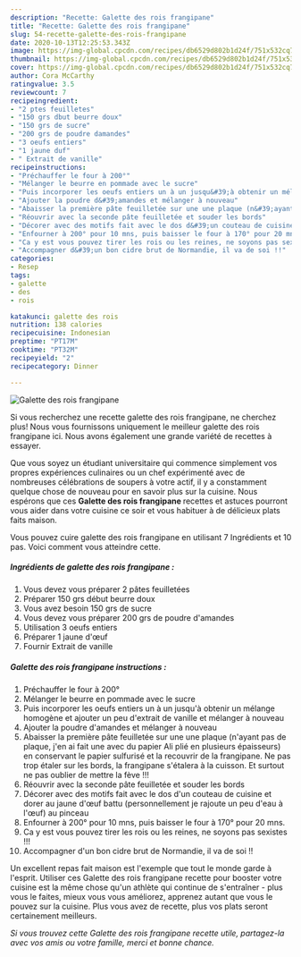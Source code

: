 ```yaml
---
description: "Recette: Galette des rois frangipane"
title: "Recette: Galette des rois frangipane"
slug: 54-recette-galette-des-rois-frangipane
date: 2020-10-13T12:25:53.343Z
image: https://img-global.cpcdn.com/recipes/db6529d802b1d24f/751x532cq70/galette-des-rois-frangipane-photo-principale-de-la-recette.jpg
thumbnail: https://img-global.cpcdn.com/recipes/db6529d802b1d24f/751x532cq70/galette-des-rois-frangipane-photo-principale-de-la-recette.jpg
cover: https://img-global.cpcdn.com/recipes/db6529d802b1d24f/751x532cq70/galette-des-rois-frangipane-photo-principale-de-la-recette.jpg
author: Cora McCarthy
ratingvalue: 3.5
reviewcount: 7
recipeingredient:
- "2 ptes feuilletes"
- "150 grs dbut beurre doux"
- "150 grs de sucre"
- "200 grs de poudre damandes"
- "3 oeufs entiers"
- "1 jaune duf"
- " Extrait de vanille"
recipeinstructions:
- "Préchauffer le four à 200°"
- "Mélanger le beurre en pommade avec le sucre"
- "Puis incorporer les oeufs entiers un à un jusqu&#39;à obtenir un mélange homogène et ajouter un peu d&#39;extrait de vanille et mélanger à nouveau"
- "Ajouter la poudre d&#39;amandes et mélanger à nouveau"
- "Abaisser la première pâte feuilletée sur une une plaque (n&#39;ayant pas de plaque, j&#39;en ai fait une avec du papier Ali plié en plusieurs épaisseurs) en conservant le papier sulfurisé et la recouvrir de la frangipane. Ne pas trop étaler sur les bords, la frangipane s&#39;étalera à la cuisson. Et surtout ne pas oublier de mettre la fève !!!"
- "Réouvrir avec la seconde pâte feuilletée et souder les bords"
- "Décorer avec des motifs fait avec le dos d&#39;un couteau de cuisine et dorer au jaune d&#39;œuf battu (personnellement je rajoute un peu d&#39;eau à l&#39;œuf) au pinceau"
- "Enfourner à 200° pour 10 mns, puis baisser le four à 170° pour 20 mns."
- "Ca y est vous pouvez tirer les rois ou les reines, ne soyons pas sexistes !!!"
- "Accompagner d&#39;un bon cidre brut de Normandie, il va de soi !!"
categories:
- Resep
tags:
- galette
- des
- rois

katakunci: galette des rois 
nutrition: 138 calories
recipecuisine: Indonesian
preptime: "PT17M"
cooktime: "PT32M"
recipeyield: "2"
recipecategory: Dinner

---
```



![Galette des rois frangipane](https://img-global.cpcdn.com/recipes/db6529d802b1d24f/751x532cq70/galette-des-rois-frangipane-photo-principale-de-la-recette.jpg)

Si vous recherchez une recette galette des rois frangipane, ne cherchez plus! Nous vous fournissons uniquement le meilleur galette des rois frangipane ici. Nous avons également une grande variété de recettes à essayer.

Que vous soyez un étudiant universitaire qui commence simplement vos propres expériences culinaires ou un chef expérimenté avec de nombreuses célébrations de soupers à votre actif, il y a constamment quelque chose de nouveau pour en savoir plus sur la cuisine. Nous espérons que ces <strong> Galette des rois frangipane </strong> recettes et astuces pourront vous aider dans votre cuisine ce soir et vous habituer à de délicieux plats faits maison.

<!--inarticleads1-->

Vous pouvez cuire galette des rois frangipane en utilisant 7 Ingrédients et 10 pas. Voici comment vous atteindre cette.

##### Ingrédients de galette des rois frangipane :

1. Vous devez vous préparer 2 pâtes feuilletées
1. Préparer 150 grs début beurre doux
1. Vous avez besoin 150 grs de sucre
1. Vous devez vous préparer 200 grs de poudre d&#39;amandes
1. Utilisation 3 oeufs entiers
1. Préparer 1 jaune d&#39;œuf
1. Fournir  Extrait de vanille




<!--inarticleads2-->

##### Galette des rois frangipane instructions :

1. Préchauffer le four à 200°
1. Mélanger le beurre en pommade avec le sucre
1. Puis incorporer les oeufs entiers un à un jusqu&#39;à obtenir un mélange homogène et ajouter un peu d&#39;extrait de vanille et mélanger à nouveau
1. Ajouter la poudre d&#39;amandes et mélanger à nouveau
1. Abaisser la première pâte feuilletée sur une une plaque (n&#39;ayant pas de plaque, j&#39;en ai fait une avec du papier Ali plié en plusieurs épaisseurs) en conservant le papier sulfurisé et la recouvrir de la frangipane. Ne pas trop étaler sur les bords, la frangipane s&#39;étalera à la cuisson. Et surtout ne pas oublier de mettre la fève !!!
1. Réouvrir avec la seconde pâte feuilletée et souder les bords
1. Décorer avec des motifs fait avec le dos d&#39;un couteau de cuisine et dorer au jaune d&#39;œuf battu (personnellement je rajoute un peu d&#39;eau à l&#39;œuf) au pinceau
1. Enfourner à 200° pour 10 mns, puis baisser le four à 170° pour 20 mns.
1. Ca y est vous pouvez tirer les rois ou les reines, ne soyons pas sexistes !!!
1. Accompagner d&#39;un bon cidre brut de Normandie, il va de soi !!




<!--inarticleads1-->

<p>
Un excellent repas fait maison est l'exemple que tout le monde garde à l'esprit. Utiliser ces Galette des rois frangipane recette pour booster votre cuisine est la même chose qu'un athlète qui continue de s'entraîner - plus vous le faites, mieux vous vous améliorez, apprenez autant que vous le pouvez sur la cuisine. Plus vous avez de recette, plus vos plats seront certainement meilleurs.
</p>

<p>
<i>Si vous trouvez cette Galette des rois frangipane recette utile, partagez-la avec vos amis ou votre famille, merci et bonne chance.</i>
</p>
